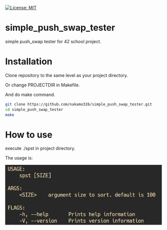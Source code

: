 [![License: MIT](https://img.shields.io/badge/License-MIT-yellow.svg)](https://opensource.org/licenses/MIT)

# simple_push_swap_tester
simple push_swap tester for 42 school project.

# Installation
Clone repository to the same level as your project directory.

Or change PROJECTDIR in Makefile.

And do make command.

```bash
git clone https://github.com/nakamo326/simple_push_swap_tester.git
cd simple_push_swap_tester
make
```
# How to use
execute ./spst in project directory.

The usage is:

![ss](./ss/usage.png)
